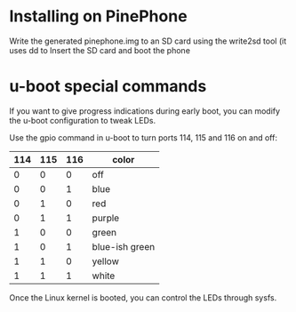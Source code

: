 Installing on PinePhone
=======================
Write the generated pinephone.img to an SD card using the
write2sd tool (it uses dd to 
Insert the SD card and boot the phone

u-boot special commands
=======================
If you want to give progress indications during early boot, you can
modify the u-boot configuration to tweak LEDs.

Use the gpio command in u-boot to turn ports 114, 115 and 116 on
and off:

| 114 | 115 | 116 | color          |
| --- | --- | --- | ---            |
| 0   | 0   | 0   | off            |
| 0   | 0   | 1   | blue           |
| 0   | 1   | 0   | red            |
| 0   | 1   | 1   | purple         |
| 1   | 0   | 0   | green          |
| 1   | 0   | 1   | blue-ish green |
| 1   | 1   | 0   | yellow         |
| 1   | 1   | 1   | white          |

Once the Linux kernel is booted, you can control the LEDs through
sysfs.
